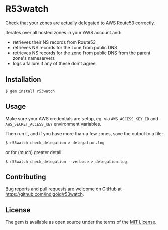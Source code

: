 # R53watch

Check that your zones are actually delegated to AWS Route53 correctly.

Iterates over all hosted zones in your AWS account and:

* retrieves their NS records from Route53
* retrieves NS records for the zone from public DNS
* retrieves NS records for the zone from public DNS from the parent zone's nameservers
* logs a failure if any of these don't agree

## Installation

    $ gem install r53watch

## Usage

Make sure your AWS credentials are setup, eg. via `AWS_ACCESS_KEY_ID` and `AWS_SECRET_ACCESS_KEY` environment variables.

Then run it, and if you have more than a few zones, save the output to a file:

    $ r53watch check_delegation > delegation.log

or for (much) greater detail:

    $ r53watch check_delegation --verbose > delegation.log

## Contributing

Bug reports and pull requests are welcome on GitHub at https://github.com/indigoid/r53watch.

## License

The gem is available as open source under the terms of the [MIT License](http://opensource.org/licenses/MIT).

